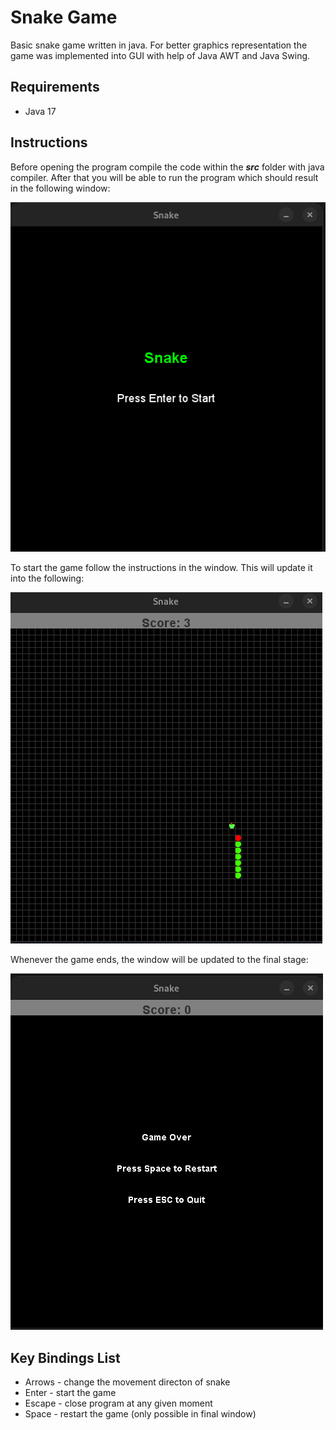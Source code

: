 # Snake Game

Basic snake game written in java. For better graphics representation the game was 
implemented into GUI with help of Java AWT and Java Swing.

 ## Requirements

- Java 17

## Instructions

Before opening the program compile the code within the ***src*** folder with java compiler. 
After that you will be able to run the program which should result in the following window:


![Start Screenshot](./md_imgs/start_screen.png)

To start the game follow the instructions in the window. This will update it into the following:

![Game Screenshot](./md_imgs/game_screenshot.png)

Whenever the game ends, the window will be updated to the final stage:

![Endgame Screenshot](./md_imgs/end_screen.png)

## Key Bindings List

- Arrows - change the movement directon of snake
- Enter - start the game
- Escape - close program at any given moment
- Space - restart the game (only possible in final window)




